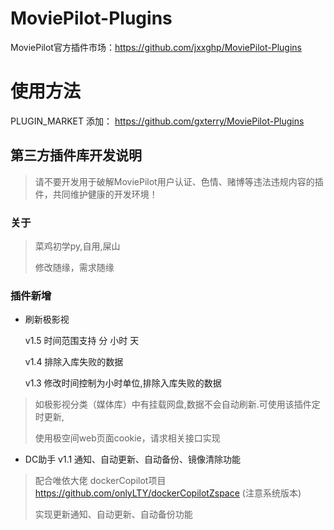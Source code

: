 # MoviePilot-Plugins
MoviePilot官方插件市场：https://github.com/jxxghp/MoviePilot-Plugins

# 使用方法

PLUGIN_MARKET 添加： https://github.com/gxterry/MoviePilot-Plugins

## 第三方插件库开发说明
> 请不要开发用于破解MoviePilot用户认证、色情、赌博等违法违规内容的插件，共同维护健康的开发环境！


### 关于
>菜鸡初学py,自用,屎山
> 
>修改随缘，需求随缘

### 插件新增

- 刷新极影视 

    v1.5  时间范围支持 分 小时 天

    v1.4  排除入库失败的数据

    v1.3  修改时间控制为小时单位,排除入库失败的数据
    
> 如极影视分类（媒体库）中有挂载网盘,数据不会自动刷新.可使用该插件定时更新,
> 
> 使用极空间web页面cookie，请求相关接口实现
> 

- DC助手
    v1.1  通知、自动更新、自动备份、镜像清除功能
> 配合唯依大佬 dockerCopilot项目 https://github.com/onlyLTY/dockerCopilotZspace (注意系统版本)
> 
> 实现更新通知、自动更新、自动备份功能


